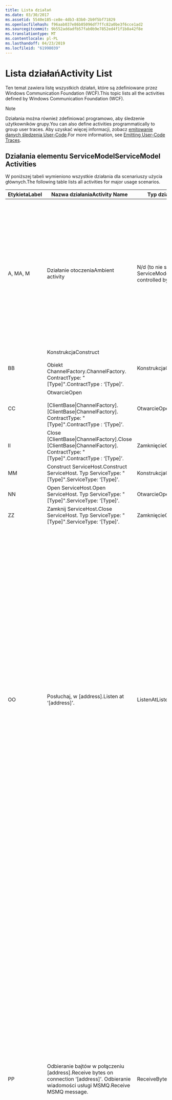 ```yaml
---
title: Lista działań
ms.date: 03/30/2017
ms.assetid: 5540e185-ce8e-4db3-83b0-2b9f5bf71829
ms.openlocfilehash: f96aab037e86b05096df7ffc82a0be3f6cce1ad2
ms.sourcegitcommit: 9b552addadfb57fab0b9e7852ed4f1f1b8a42f8e
ms.translationtype: MT
ms.contentlocale: pl-PL
ms.lasthandoff: 04/23/2019
ms.locfileid: "61998039"
---
```

# <a name="activity-list"></a><span data-ttu-id="7514f-102">Lista działań</span><span class="sxs-lookup"><span data-stu-id="7514f-102">Activity List</span></span>
<span data-ttu-id="7514f-103">Ten temat zawiera listę wszystkich działań, które są zdefiniowane przez Windows Communication Foundation (WCF).</span><span class="sxs-lookup"><span data-stu-id="7514f-103">This topic lists all the activities defined by Windows Communication Foundation (WCF).</span></span>  
  
> [!NOTE]
>  <span data-ttu-id="7514f-104">Działania można również zdefiniować programowo, aby śledzenie użytkowników grupy.</span><span class="sxs-lookup"><span data-stu-id="7514f-104">You can also define activities programmatically to group user traces.</span></span> <span data-ttu-id="7514f-105">Aby uzyskać więcej informacji, zobacz [emitowanie danych śledzenia User-Code](../../../../../docs/framework/wcf/diagnostics/tracing/emitting-user-code-traces.md).</span><span class="sxs-lookup"><span data-stu-id="7514f-105">For more information, see [Emitting User-Code Traces](../../../../../docs/framework/wcf/diagnostics/tracing/emitting-user-code-traces.md).</span></span>  
  
## <a name="servicemodel-activities"></a><span data-ttu-id="7514f-106">Działania elementu ServiceModel</span><span class="sxs-lookup"><span data-stu-id="7514f-106">ServiceModel Activities</span></span>  
 <span data-ttu-id="7514f-107">W poniższej tabeli wymieniono wszystkie działania dla scenariuszy użycia głównych.</span><span class="sxs-lookup"><span data-stu-id="7514f-107">The following table lists all activities for major usage scenarios.</span></span>  
  
|<span data-ttu-id="7514f-108">Etykieta</span><span class="sxs-lookup"><span data-stu-id="7514f-108">Label</span></span>|<span data-ttu-id="7514f-109">Nazwa działania</span><span class="sxs-lookup"><span data-stu-id="7514f-109">Activity Name</span></span>|<span data-ttu-id="7514f-110">Typ działania</span><span class="sxs-lookup"><span data-stu-id="7514f-110">Activity Type</span></span>|<span data-ttu-id="7514f-111">Opis</span><span class="sxs-lookup"><span data-stu-id="7514f-111">Description</span></span>|  
|-----------|-------------------|-------------------|-----------------|  
|<span data-ttu-id="7514f-112">A, M</span><span class="sxs-lookup"><span data-stu-id="7514f-112">A, M</span></span>|<span data-ttu-id="7514f-113">Działanie otoczenia</span><span class="sxs-lookup"><span data-stu-id="7514f-113">Ambient activity</span></span>|<span data-ttu-id="7514f-114">N/d (to nie są kontrolowane przez ServiceModel)</span><span class="sxs-lookup"><span data-stu-id="7514f-114">N/A (this is not controlled by ServiceModel)</span></span>|<span data-ttu-id="7514f-115">Działanie, którego identyfikator jest ustawione w protokole TLS przed wszelkie wywołania do kodu modelu ServiceModel (po stronie klienta lub po stronie serwera).</span><span class="sxs-lookup"><span data-stu-id="7514f-115">The activity whose ID is set in TLS before any calls to ServiceModel code (client side or server side).</span></span><br /><br /> <span data-ttu-id="7514f-116">Przykład: Gdzie open nosi nazwę klienta WCF lub serviceHost.open działanie zostanie wywołane.</span><span class="sxs-lookup"><span data-stu-id="7514f-116">Example: An activity where  open is called on the WCF client or serviceHost.open is called.</span></span>|  
|<span data-ttu-id="7514f-117">B</span><span class="sxs-lookup"><span data-stu-id="7514f-117">B</span></span>|<span data-ttu-id="7514f-118">Konstrukcja</span><span class="sxs-lookup"><span data-stu-id="7514f-118">Construct</span></span><br /><br /> <span data-ttu-id="7514f-119">Obiekt ChannelFactory.</span><span class="sxs-lookup"><span data-stu-id="7514f-119">ChannelFactory.</span></span> <span data-ttu-id="7514f-120">ContractType: "[Type]".</span><span class="sxs-lookup"><span data-stu-id="7514f-120">ContractType : ‘[Type]’.</span></span>|<span data-ttu-id="7514f-121">Konstrukcja</span><span class="sxs-lookup"><span data-stu-id="7514f-121">Construct</span></span>||  
|<span data-ttu-id="7514f-122">C</span><span class="sxs-lookup"><span data-stu-id="7514f-122">C</span></span>|<span data-ttu-id="7514f-123">Otwarcie</span><span class="sxs-lookup"><span data-stu-id="7514f-123">Open</span></span><br /><br /> <span data-ttu-id="7514f-124">[ClientBase&#124;ChannelFactory].</span><span class="sxs-lookup"><span data-stu-id="7514f-124">[ClientBase&#124;ChannelFactory].</span></span> <span data-ttu-id="7514f-125">ContractType: "[Type]".</span><span class="sxs-lookup"><span data-stu-id="7514f-125">ContractType : ‘[Type]’.</span></span>|<span data-ttu-id="7514f-126">Otwarcie</span><span class="sxs-lookup"><span data-stu-id="7514f-126">Open</span></span>||  
|<span data-ttu-id="7514f-127">I</span><span class="sxs-lookup"><span data-stu-id="7514f-127">I</span></span>|<span data-ttu-id="7514f-128">Close [ClientBase&#124;ChannelFactory].</span><span class="sxs-lookup"><span data-stu-id="7514f-128">Close [ClientBase&#124;ChannelFactory].</span></span> <span data-ttu-id="7514f-129">ContractType: "[Type]".</span><span class="sxs-lookup"><span data-stu-id="7514f-129">ContractType : ‘[Type]’.</span></span>|<span data-ttu-id="7514f-130">Zamknięcie</span><span class="sxs-lookup"><span data-stu-id="7514f-130">Close</span></span>||  
|<span data-ttu-id="7514f-131">M</span><span class="sxs-lookup"><span data-stu-id="7514f-131">M</span></span>|<span data-ttu-id="7514f-132">Construct ServiceHost.</span><span class="sxs-lookup"><span data-stu-id="7514f-132">Construct ServiceHost.</span></span> <span data-ttu-id="7514f-133">Typ ServiceType: "[Type]".</span><span class="sxs-lookup"><span data-stu-id="7514f-133">ServiceType: ‘[Type]’.</span></span>|<span data-ttu-id="7514f-134">Konstrukcja</span><span class="sxs-lookup"><span data-stu-id="7514f-134">Construct</span></span>||  
|<span data-ttu-id="7514f-135">N</span><span class="sxs-lookup"><span data-stu-id="7514f-135">N</span></span>|<span data-ttu-id="7514f-136">Open ServiceHost.</span><span class="sxs-lookup"><span data-stu-id="7514f-136">Open ServiceHost.</span></span> <span data-ttu-id="7514f-137">Typ ServiceType: "[Type]".</span><span class="sxs-lookup"><span data-stu-id="7514f-137">ServiceType: ‘[Type]’.</span></span>|<span data-ttu-id="7514f-138">Otwarcie</span><span class="sxs-lookup"><span data-stu-id="7514f-138">Open</span></span>||  
|<span data-ttu-id="7514f-139">Z</span><span class="sxs-lookup"><span data-stu-id="7514f-139">Z</span></span>|<span data-ttu-id="7514f-140">Zamknij ServiceHost.</span><span class="sxs-lookup"><span data-stu-id="7514f-140">Close ServiceHost.</span></span> <span data-ttu-id="7514f-141">Typ ServiceType: "[Type]".</span><span class="sxs-lookup"><span data-stu-id="7514f-141">ServiceType: ‘[Type]’.</span></span>|<span data-ttu-id="7514f-142">Zamknięcie</span><span class="sxs-lookup"><span data-stu-id="7514f-142">Close</span></span>||  
|<span data-ttu-id="7514f-143">O</span><span class="sxs-lookup"><span data-stu-id="7514f-143">O</span></span>|<span data-ttu-id="7514f-144">Posłuchaj, w [address].</span><span class="sxs-lookup"><span data-stu-id="7514f-144">Listen at ‘[address]’.</span></span>|<span data-ttu-id="7514f-145">ListenAt</span><span class="sxs-lookup"><span data-stu-id="7514f-145">ListenAt</span></span>|<span data-ttu-id="7514f-146">To i następnego działania są specyficzne dla transportu.</span><span class="sxs-lookup"><span data-stu-id="7514f-146">This and the next activity are transport-specific.</span></span> <span data-ttu-id="7514f-147">Działania ListenAt reprezentuje zawartość, który jest mapowany do adresu, na którym nasłuchuje odbiornik kanału w.</span><span class="sxs-lookup"><span data-stu-id="7514f-147">The ListenAt activity represents the content that maps to the address where the channel listener listens at.</span></span> <span data-ttu-id="7514f-148">W przypadku usługi MSMQ jest on samej kolejki, ponieważ kolejka jest mapowany na jeden adres.</span><span class="sxs-lookup"><span data-stu-id="7514f-148">In the case of MSMQ, it is the queue itself since the queue maps to one address.</span></span> <span data-ttu-id="7514f-149">To działanie nasłuchuje połączeń przychodzących w przypadku transportu nawiązaniem połączenia, dla wiadomości usługi MSMQ w przypadku usługi MSMQ.</span><span class="sxs-lookup"><span data-stu-id="7514f-149">This activity listens for incoming connections in the case of connection-oriented transports, for MSMQ messages in the case of MSMQ.</span></span> <span data-ttu-id="7514f-150">To działanie jest tworzony podczas ServiceHost.Open() i zawiera ślady związane z tworzenia i usuwania odbiornik, jak również przeniesienie się dla wszystkich działań ReceiveBytes.</span><span class="sxs-lookup"><span data-stu-id="7514f-150">This activity is created during ServiceHost.Open(), and contains the traces related to creating and disposing the listener, as well as transferring out to all ReceiveBytes activities.</span></span>|  
|<span data-ttu-id="7514f-151">P</span><span class="sxs-lookup"><span data-stu-id="7514f-151">P</span></span>|<span data-ttu-id="7514f-152">Odbieranie bajtów w połączeniu [address].</span><span class="sxs-lookup"><span data-stu-id="7514f-152">Receive bytes on connection ‘[address]’.</span></span> <span data-ttu-id="7514f-153">Odbieranie wiadomości usługi MSMQ.</span><span class="sxs-lookup"><span data-stu-id="7514f-153">Receive MSMQ message.</span></span>|<span data-ttu-id="7514f-154">ReceiveBytes</span><span class="sxs-lookup"><span data-stu-id="7514f-154">ReceiveBytes</span></span>|<span data-ttu-id="7514f-155">W przypadku tego działania przetwarzania danych, który ostatecznie zostanie wyświetlony komunikat z usługi WCF.</span><span class="sxs-lookup"><span data-stu-id="7514f-155">In this activity, data that will eventually get a WCF message is processed.</span></span> <span data-ttu-id="7514f-156">Przychodzące bajty jest oczekiwany w przypadku transportu ukierunkowane na połączenia lub protokołu http.</span><span class="sxs-lookup"><span data-stu-id="7514f-156">Incoming bytes are waited in the case of connection-oriented transport or http.</span></span> <span data-ttu-id="7514f-157">Dla protokołu TCP/potoków okres istnienia tego działania jest okres istnienia połączenia, jest tworzona, gdy połączenie zostanie utworzony.</span><span class="sxs-lookup"><span data-stu-id="7514f-157">For TCP/named-pipe, the lifetime of this activity is the lifetime of the connection, as it is created when the connection is created.</span></span> <span data-ttu-id="7514f-158">Dla protokołu http okres istnienia komunikatu żądania i nie jest tworzone, gdy komunikat jest wysyłany.</span><span class="sxs-lookup"><span data-stu-id="7514f-158">For http, it is of the lifetime of a message request and is created when the message is sent.</span></span> <span data-ttu-id="7514f-159">To działanie zawiera ślady dotyczące tworzenia i usuwania połączenia, jeśli ma to zastosowanie, a także przenosi się do wszystkich działań przetwarzania komunikatu (obiekt).</span><span class="sxs-lookup"><span data-stu-id="7514f-159">This activity contains the traces related to creating and disposing the connection if applicable, as well as transfers out to all message (object) processing activities.</span></span><br /><br /> <span data-ttu-id="7514f-160">W przypadku usługi MSMQ jest działanie gdzie wiadomości usługi MSMQ są pobierane.</span><span class="sxs-lookup"><span data-stu-id="7514f-160">In the case of MSMQ, it is the activity where the MSMQ message is retrieved.</span></span>|  
|<span data-ttu-id="7514f-161">Q</span><span class="sxs-lookup"><span data-stu-id="7514f-161">Q</span></span>|<span data-ttu-id="7514f-162">Przetwórz komunikat [liczba].</span><span class="sxs-lookup"><span data-stu-id="7514f-162">Process message [number].</span></span> <span data-ttu-id="7514f-163">(Uwaga: [numer] jest monotonicznie rosnący wartość, która rozpoczyna się od 1).</span><span class="sxs-lookup"><span data-stu-id="7514f-163">(Note, [number] is a monotonically increasing value which starts at 1.)</span></span>|<span data-ttu-id="7514f-164">ProcessMessage</span><span class="sxs-lookup"><span data-stu-id="7514f-164">ProcessMessage</span></span>|<span data-ttu-id="7514f-165">Przetwarzanie wiadomości przychodzących.</span><span class="sxs-lookup"><span data-stu-id="7514f-165">Process an incoming message.</span></span> <span data-ttu-id="7514f-166">To działanie uruchamia się po otrzymaniu wszystkich danych (w bajtach, wiadomości usługi MSMQ) w celu utworzenia obiektu komunikatów WCF.</span><span class="sxs-lookup"><span data-stu-id="7514f-166">This activity starts when all the data (bytes, MSMQ message) are received to form a WCF message object.</span></span> <span data-ttu-id="7514f-167">Ślady w ramach tego działania zajmuje się przetwarzanie nagłówka.</span><span class="sxs-lookup"><span data-stu-id="7514f-167">Traces within this activity deal with header processing.</span></span><br /><br /> <span data-ttu-id="7514f-168">Po wiadomości, które mogą być wysyłane do utworzonego działania ServiceHost ProcessAction przełączy się po wyszukaniu odpowiedniego identyfikatora działania</span><span class="sxs-lookup"><span data-stu-id="7514f-168">Once a message that can be dispatched is formed, the ServiceHost ProcessAction activity is switched to after looking up the corresponding Activity ID.</span></span>|  
|<span data-ttu-id="7514f-169">D, S</span><span class="sxs-lookup"><span data-stu-id="7514f-169">D, S</span></span>|<span data-ttu-id="7514f-170">Przetwarzaj akcję "[action]".</span><span class="sxs-lookup"><span data-stu-id="7514f-170">Process action ‘[action]’.</span></span>|<span data-ttu-id="7514f-171">ProcessAction</span><span class="sxs-lookup"><span data-stu-id="7514f-171">ProcessAction</span></span>|<span data-ttu-id="7514f-172">Odbieranie komunikatów za pomocą stosu transportu/Security/RM do wysyłania wiadomości do kodu użytkownika na, proces w odwrotnej kolejności niż kolejność przy wysyłaniu.</span><span class="sxs-lookup"><span data-stu-id="7514f-172">Process the message through the Transport/Security/RM stack for dispatching the message to user code on receive, and in the reverse order on send.</span></span><br /><br /> <span data-ttu-id="7514f-173">Na serwerze to działanie używa propagowana. identyfikator działania, jeśli jest wysyłany w nagłówku komunikatu za pośrednictwem "Propagacja działania"; w przeciwnym razie jest tworzony nowy identyfikator GUID.</span><span class="sxs-lookup"><span data-stu-id="7514f-173">On the server, this activity uses the propagated Activity ID if it is sent in the message header via "Activity Propagation"; otherwise, a new GUID is created.</span></span><br /><br /> <span data-ttu-id="7514f-174">Komunikat odpowiedzi dla kontraktów "żądanie/odpowiedź" również są przetwarzane w tym działaniu.</span><span class="sxs-lookup"><span data-stu-id="7514f-174">The response message for request/reply contracts is also processed in that activity.</span></span>|  
|<span data-ttu-id="7514f-175">T</span><span class="sxs-lookup"><span data-stu-id="7514f-175">T</span></span>|<span data-ttu-id="7514f-176">Wykonaj [IContract.Operation].</span><span class="sxs-lookup"><span data-stu-id="7514f-176">Execute ‘[IContract.Operation]’.</span></span>|<span data-ttu-id="7514f-177">ExecuteUserCode</span><span class="sxs-lookup"><span data-stu-id="7514f-177">ExecuteUserCode</span></span>|<span data-ttu-id="7514f-178">Po wysłaniu po stronie usługi, należy wykonać kod użytkownika.</span><span class="sxs-lookup"><span data-stu-id="7514f-178">Execute user code after dispatch on the service side.</span></span> <span data-ttu-id="7514f-179">To działanie zapewnia granicę, aby odróżnić ServiceHost kodu z kodu użytkownika.</span><span class="sxs-lookup"><span data-stu-id="7514f-179">This activity provides a boundary to delineate ServiceHost code from user-provided code.</span></span>|  
  
## <a name="security-activities"></a><span data-ttu-id="7514f-180">Działania dotyczące zabezpieczeń</span><span class="sxs-lookup"><span data-stu-id="7514f-180">Security Activities</span></span>  
 <span data-ttu-id="7514f-181">Poniższa tabela zawiera listę wszystkich działań związanych z zabezpieczeniami.</span><span class="sxs-lookup"><span data-stu-id="7514f-181">The following table lists all activities related to Security.</span></span>  
  
|<span data-ttu-id="7514f-182">Nazwa działania</span><span class="sxs-lookup"><span data-stu-id="7514f-182">Activity Name</span></span>|<span data-ttu-id="7514f-183">Typ działania</span><span class="sxs-lookup"><span data-stu-id="7514f-183">Activity Type</span></span>|<span data-ttu-id="7514f-184">Opis</span><span class="sxs-lookup"><span data-stu-id="7514f-184">Description</span></span>|  
|-------------------|-------------------|-----------------|  
|<span data-ttu-id="7514f-185">Konfigurowanie bezpiecznej sesji</span><span class="sxs-lookup"><span data-stu-id="7514f-185">Setup secure session</span></span>|<span data-ttu-id="7514f-186">SetupSecurity</span><span class="sxs-lookup"><span data-stu-id="7514f-186">SetupSecurity</span></span>|<span data-ttu-id="7514f-187">Istnieje tylko na stronie klienta.</span><span class="sxs-lookup"><span data-stu-id="7514f-187">Exists on the client side only.</span></span> <span data-ttu-id="7514f-188">Zawiera wszystkie RST \* / SCT wymienia do uwierzytelniania i ustawienia kontekstu zabezpieczeń.</span><span class="sxs-lookup"><span data-stu-id="7514f-188">Contains all RST\*/SCT exchanges for authentication and setting the security context.</span></span> <span data-ttu-id="7514f-189">Jeśli `propagateActivity` = `true`, to działanie jest scalany z usługi odpowiedniego procesu akcji RST\*/SCT działań.</span><span class="sxs-lookup"><span data-stu-id="7514f-189">If `propagateActivity`=`true`, this activity is merged with the service’s corresponding Process Action RST\*/SCT activities.</span></span>|  
|<span data-ttu-id="7514f-190">Zamknij bezpiecznej sesji</span><span class="sxs-lookup"><span data-stu-id="7514f-190">Close secure session</span></span>|<span data-ttu-id="7514f-191">SetupSecurity</span><span class="sxs-lookup"><span data-stu-id="7514f-191">SetupSecurity</span></span>|<span data-ttu-id="7514f-192">Występuje po stronie klienta.</span><span class="sxs-lookup"><span data-stu-id="7514f-192">Exists on the client side.</span></span> <span data-ttu-id="7514f-193">Zawiera wymiany komunikatów anulowania zamknięcia bezpiecznej sesji.</span><span class="sxs-lookup"><span data-stu-id="7514f-193">Contains the Cancel message exchange for closing the secure session.</span></span> <span data-ttu-id="7514f-194">Jeśli `propagateActivity` = `true`, to działanie jest scalany z działania procesu "Anuluj" z usługi.</span><span class="sxs-lookup"><span data-stu-id="7514f-194">If `propagateActivity`=`true`, this activity is merged with the Process Action "Cancel" from the service.</span></span>|  
  
 <span data-ttu-id="7514f-195">W poniższej tabeli wymieniono wszystkie działania związane z modelu COM +.</span><span class="sxs-lookup"><span data-stu-id="7514f-195">The following table lists all activities related to COM+.</span></span>  
  
|<span data-ttu-id="7514f-196">Nazwa działania</span><span class="sxs-lookup"><span data-stu-id="7514f-196">Activity Name</span></span>|<span data-ttu-id="7514f-197">Typ działania</span><span class="sxs-lookup"><span data-stu-id="7514f-197">Activity Type</span></span>|<span data-ttu-id="7514f-198">Opis</span><span class="sxs-lookup"><span data-stu-id="7514f-198">Description</span></span>|  
|-------------------|-------------------|-----------------|  
|<span data-ttu-id="7514f-199">Tworzenie wystąpienia modelu COM +</span><span class="sxs-lookup"><span data-stu-id="7514f-199">Create COM+ instance</span></span>|<span data-ttu-id="7514f-200">TransferToCOMPlus</span><span class="sxs-lookup"><span data-stu-id="7514f-200">TransferToCOMPlus</span></span>|<span data-ttu-id="7514f-201">1 wystąpienie działania dla każdego modelu COM + wywołują z kodu programu WCF</span><span class="sxs-lookup"><span data-stu-id="7514f-201">1 activity instance for each COM+ call from WCF code</span></span>|  
|<span data-ttu-id="7514f-202">Wykonaj modelu COM + \<operacji ></span><span class="sxs-lookup"><span data-stu-id="7514f-202">Execute COM+ \<operation></span></span>|<span data-ttu-id="7514f-203">TransferToCOMPlus</span><span class="sxs-lookup"><span data-stu-id="7514f-203">TransferToCOMPlus</span></span>|<span data-ttu-id="7514f-204">1 wystąpienie działania dla każdego modelu COM + wywołują z kodu programu WCF</span><span class="sxs-lookup"><span data-stu-id="7514f-204">1 activity instance for each COM+ call from WCF code</span></span>|  
  
## <a name="wmi-activities"></a><span data-ttu-id="7514f-205">Działania usługi WMI</span><span class="sxs-lookup"><span data-stu-id="7514f-205">WMI Activities</span></span>  
 <span data-ttu-id="7514f-206">Poniższa tabela zawiera listę wszystkich działań związanych z usługą WMI.</span><span class="sxs-lookup"><span data-stu-id="7514f-206">The following table lists all activities related to WMI.</span></span>  
  
|<span data-ttu-id="7514f-207">Nazwa działania</span><span class="sxs-lookup"><span data-stu-id="7514f-207">Activity Name</span></span>|<span data-ttu-id="7514f-208">Typ działania</span><span class="sxs-lookup"><span data-stu-id="7514f-208">Activity Type</span></span>|<span data-ttu-id="7514f-209">Opis</span><span class="sxs-lookup"><span data-stu-id="7514f-209">Description</span></span>|  
|-------------------|-------------------|-----------------|  
|<span data-ttu-id="7514f-210">Pobierz WMI</span><span class="sxs-lookup"><span data-stu-id="7514f-210">WMI get</span></span>|<span data-ttu-id="7514f-211">WMIGetObject</span><span class="sxs-lookup"><span data-stu-id="7514f-211">WMIGetObject</span></span>|<span data-ttu-id="7514f-212">Użytkownik pobiera dane z usługi WMI.</span><span class="sxs-lookup"><span data-stu-id="7514f-212">User is retrieving data from WMI.</span></span>|  
|<span data-ttu-id="7514f-213">Umieść WMI</span><span class="sxs-lookup"><span data-stu-id="7514f-213">WMI put</span></span>|<span data-ttu-id="7514f-214">WmiPutInstance</span><span class="sxs-lookup"><span data-stu-id="7514f-214">WmiPutInstance</span></span>|<span data-ttu-id="7514f-215">Użytkownik jest aktualizowanie danych za pomocą usługi WMI.</span><span class="sxs-lookup"><span data-stu-id="7514f-215">User is updating data with WMI.</span></span>|
